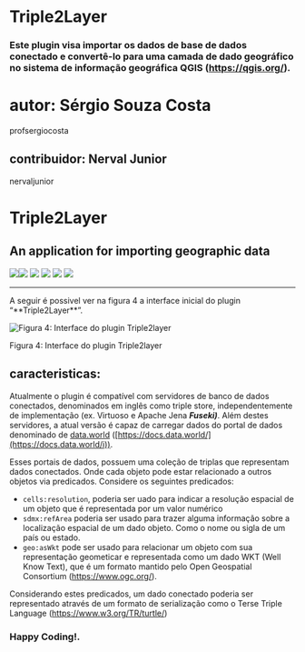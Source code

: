 # Triple2Layer

### Este plugin visa importar os dados de base de dados conectado e convertê-lo para uma camada de dado geográfico no sistema de informação geográfica QGIS (https://qgis.org/).


# autor: Sérgio Souza Costa
profsergiocosta

## contribuidor: Nerval Junior
nervaljunior

# Triple2Layer
## An application for importing geographic data

![](https://img.shields.io/badge/Language-Python-blue)![](https://img.shields.io/badge/Compiler-QGIS-brightgreen) ![](https://img.shields.io/badge/IDE-Microsoft%20Visual%20Studio%202022-blue) ![](https://img.shields.io/badge/Environment-Windows-red) ![](https://img.shields.io/badge/Environment-Linux-purple) ![](https://img.shields.io/badge/User%20Interface-GUI%20%2B%20CLI-yellowgreen)

---
<div class="interface">
A seguir é possivel ver na figura 4 a interface inicial do plugin “**Triple2Layer**”.

![Figura 4: Interface do plugin Triple2layer](https://s3-us-west-2.amazonaws.com/secure.notion-static.com/3636411f-1988-443b-908c-a13e858cc92d/Untitled.png)

Figura 4: Interface do plugin Triple2layer
<div/>

## caracteristicas:

Atualmente o plugin é compatível com servidores de banco de dados conectados, denominados em inglês como triple store, independentemente de implementação (ex. Virtuoso e Apache Jena ***Fuseki)***.  Além destes servidores, a atual versão é capaz de carregar dados do portal de dados denominado de [data.world](http://data.world) ([https://docs.data.world/](https://docs.data.world/i)).

Esses portais de dados, possuem uma coleção de triplas que representam dados conectados. Onde cada objeto pode estar relacionado a outros objetos via predicados. Considere os seguintes predicados: 

- `cells:resolution`, poderia ser uado para indicar a resolução espacial de um objeto que é representada por um valor numérico
- `sdmx:refArea` poderia ser usado para trazer alguma informação sobre a localização espacial de um dado objeto. Como o nome ou sigla de um país ou estado.
- `geo:asWkt` pode ser usado para relacionar um objeto com sua representação geometicar e representada como um dado WKT (Well Know Text), que é um formato mantido pelo Open Geospatial Consortium (https://www.ogc.org/).

Considerando estes predicados, um dado conectado poderia ser representado através de um formato de serialização como o Terse Triple Language (https://www.w3.org/TR/turtle/)

### Happy Coding!.

